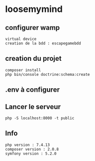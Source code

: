 # loosemymind

## configurer wamp
```
virtual device 
creation de la bdd : escapegamebdd
```

## creation du projet
```
composer install 
php bin/console doctrine:schema:create 
```

## .env à configurer

## Lancer le serveur
```
php -S localhost:8000 -t public  
```

## Info
```
php version : 7.4.13
composer version : 2.0.8
symfony version : 5.2.0
```